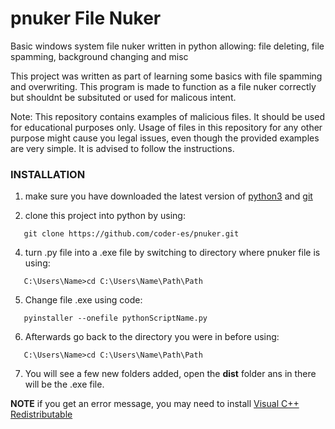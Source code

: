 # pnuker File Nuker 
Basic windows system file nuker written in python allowing: file deleting, file spamming, background changing and misc

This project was written as part of learning some basics with file spamming and overwriting. This program is made to function as a file nuker correctly but shouldnt be subsituted or used for malicous intent. 

Note: This repository contains examples of malicious files. It should be used for educational purposes only. Usage of files in this repository for any other purpose might cause you legal issues, even though the provided examples are very simple. It is advised to follow the instructions.

### INSTALLATION

1. make sure you have downloaded the latest version of [python3](https://python.org/downloads/) and [git](https://git-scm.com/download/win)

2. clone this project into python by using:

```
   git clone https://github.com/coder-es/pnuker.git
   ```
4. turn .py file into a .exe file by switching to directory where pnuker file is using:

```
   C:\Users\Name>cd C:\Users\Name\Path\Path
   ```
5. Change file .exe using code:

```
   pyinstaller --onefile pythonScriptName.py
```
6. Afterwards go back to the directory you were in before using:

```
   C:\Users\Name>cd C:\Users\Name\Path\Path
   ```

7. You will see a few new folders added, open the **dist** folder ans in there will be the .exe file.


**NOTE**
if you get an error message, you may need to install [Visual C++ Redistributable](https://learn.microsoft.com/en-us/cpp/windows/latest-supported-vc-redist?view=msvc-170)
